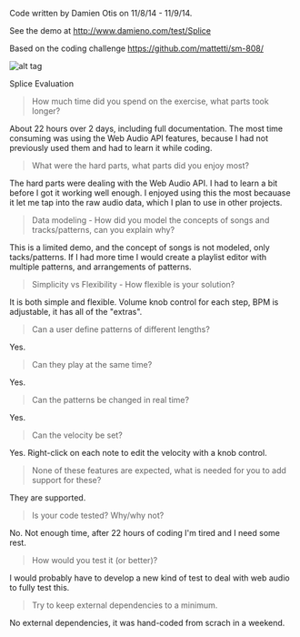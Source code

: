 Code written by Damien Otis on 11/8/14 - 11/9/14.

See the demo at http://www.damieno.com/test/Splice

Based on the coding challenge https://github.com/mattetti/sm-808/


![alt tag](http://damieno.com/github/images/SM-808.png)



Splice Evaluation

> How much time did you spend on the exercise, what parts took longer?

About 22 hours over 2 days, including full documentation. The most time consuming was using the Web Audio API features, because I had not previously used them and had to learn it while coding.

> What were the hard parts, what parts did you enjoy most?

The hard parts were dealing with the Web Audio API. I had to learn a bit before I got it working well enough. I enjoyed using this the most becauase it let me tap into the raw audio data, which I plan to use in other projects.

> Data modeling - How did you model the concepts of songs and tracks/patterns, can you explain why?

This is a limited demo, and the concept of songs is not modeled, only tacks/patterns. If I had more time I would create a playlist editor with multiple patterns, and arrangements of patterns. 

> Simplicity vs Flexibility - How flexible is your solution? 

It is both simple and flexible. Volume knob control for each step, BPM is adjustable, it has all of the "extras".

> Can a user define patterns of different lengths? 

Yes.

> Can they play at the same time?

Yes.

> Can the patterns be changed in real time?

Yes.

> Can the velocity be set?

Yes. Right-click on each note to edit the velocity with a knob control.

> None of these features are expected, what is needed for you to add support for these?

They are supported.

> Is your code tested? Why/why not?

No. Not enough time, after 22 hours of coding I'm tired and I need some rest.

> How would you test it (or better)?

I would probably have to develop a new kind of test to deal with web audio to fully test this.

> Try to keep external dependencies to a minimum.

No external dependencies, it was hand-coded from scrach in a weekend.
